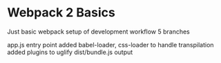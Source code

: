 # Webpack 2 Basics
Just basic webpack setup of development workflow
5 branches

app.js entry point
added babel-loader, css-loader to handle transpilation
added plugins to uglify
dist/bundle.js output


